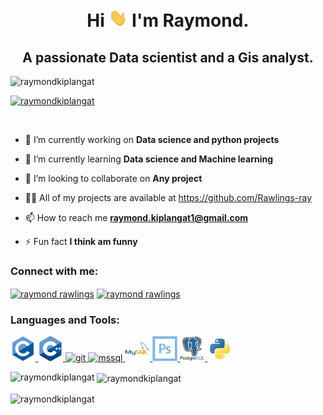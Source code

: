 # <h1 align="center">Hi <img src="https://raw.githubusercontent.com/ABSphreak/ABSphreak/master/gifs/Hi.gif" width="30px"> I'm Raymond.
<h2 align="center">A passionate Data scientist and a Gis analyst.</h2>

<p align="left"> <img src="https://komarev.com/ghpvc/?username=raymondkiplangat&label=Profile%20views&color=0e75b6&style=flat" alt="raymondkiplangat" /> </p>

<p align="left"> <a href="https://github.com/ryo-ma/github-profile-trophy"><img src="https://github-profile-trophy.vercel.app/?username=raymondkiplangat" alt="raymondkiplangat" /></a> </p>

<p align="left"> <a href="https://twitter.com/" target="blank"><img src="https://img.shields.io/twitter/follow/?logo=twitter&style=for-the-badge" alt="" /></a> </p>

- 🔭 I’m currently working on **Data science and python projects**

- 🌱 I’m currently learning **Data science and Machine learning**

- 👯 I’m looking to collaborate on **Any project**

- 👨‍💻 All of my projects are available at https://github.com/Rawlings-ray

- 📫 How to reach me **raymond.kiplangat1@gmail.com**

- ⚡ Fun fact **I think am funny**

<h3 align="left">Connect with me:</h3>
<p align="left">
<a href="https://fb.com/raymond rawlings" target="blank"><img align="center" src="https://raw.githubusercontent.com/rahuldkjain/github-profile-readme-generator/neutral-icons/src/images/icons/Social/facebook.svg" alt="raymond rawlings" height="30" width="40" /></a>
<a href="https://instagram.com/raymond rawlings" target="blank"><img align="center" src="https://raw.githubusercontent.com/rahuldkjain/github-profile-readme-generator/neutral-icons/src/images/icons/Social/instagram.svg" alt="raymond rawlings" height="30" width="40" /></a>
</p>

<h3 align="left">Languages and Tools:</h3>
<p align="left"> <a href="https://www.cprogramming.com/" target="_blank"> <img src="https://raw.githubusercontent.com/devicons/devicon/master/icons/c/c-original.svg" alt="c" width="40" height="40"/> </a> <a href="https://www.w3schools.com/cpp/" target="_blank"> <img src="https://raw.githubusercontent.com/devicons/devicon/master/icons/cplusplus/cplusplus-original.svg" alt="cplusplus" width="40" height="40"/> </a> <a href="https://git-scm.com/" target="_blank"> <img src="https://www.vectorlogo.zone/logos/git-scm/git-scm-icon.svg" alt="git" width="40" height="40"/> </a> <a href="https://www.microsoft.com/en-us/sql-server" target="_blank"> <img src="https://cdn.worldvectorlogo.com/logos/microsoft-sql-server.svg" alt="mssql" width="40" height="40"/> </a> <a href="https://www.mysql.com/" target="_blank"> <img src="https://raw.githubusercontent.com/devicons/devicon/master/icons/mysql/mysql-original-wordmark.svg" alt="mysql" width="40" height="40"/> </a> <a href="https://www.photoshop.com/en" target="_blank"> <img src="https://raw.githubusercontent.com/devicons/devicon/master/icons/photoshop/photoshop-line.svg" alt="photoshop" width="40" height="40"/> </a> <a href="https://www.postgresql.org" target="_blank"> <img src="https://raw.githubusercontent.com/devicons/devicon/master/icons/postgresql/postgresql-original-wordmark.svg" alt="postgresql" width="40" height="40"/> </a> <a href="https://www.python.org" target="_blank"> <img src="https://raw.githubusercontent.com/devicons/devicon/master/icons/python/python-original.svg" alt="python" width="40" height="40"/> </a> </p>

<p><img align="left" src="https://github-readme-stats.vercel.app/api/top-langs?username=raymondkiplangat&show_icons=true&locale=en&layout=compact" alt="raymondkiplangat" /></p>

<p>&nbsp;<img align="center" src="https://github-readme-stats.vercel.app/api?username=raymondkiplangat&show_icons=true&locale=en" alt="raymondkiplangat" /></p>

<p><img align="center" src="https://github-readme-streak-stats.herokuapp.com/?user=raymondkiplangat&" alt="raymondkiplangat" /></p>
